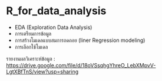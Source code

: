 # R_for_data_analysis

- EDA (Exploration Data Analysis)  
- การเตรียมการข้อมูล
- การสร้างโมเดลแบบสมการถดถอย (liner Regression modeling)
- การเลีอกใช้โมเดล 

รายงานผลวิเคราะห์ข้อมูล : https://drive.google.com/file/d/18oVSsqhgYhreO_LebXMpvV-LgtXBfTnS/view?usp=sharing
